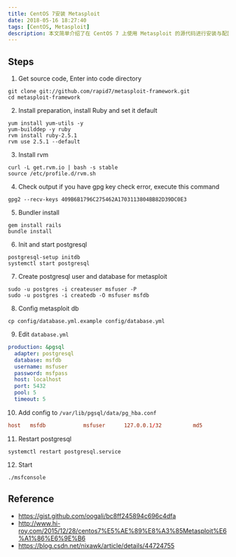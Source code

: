 ```yaml
---
title: CentOS 7安装 Metasploit
date: 2018-05-16 18:27:40
tags: [CentOS, Metasploit]
description: 本文简单介绍了在 CentOS 7 上使用 Metasploit 的源代码进行安装与配置
---
```

## Steps

1. Get source code, Enter into code directory

```shell
git clone git://github.com/rapid7/metasploit-framework.git
cd metasploit-framework
```

2. Install preparation, install Ruby and set it default

```shell
yum install yum-utils -y
yum-builddep -y ruby
rvm install ruby-2.5.1
rvm use 2.5.1 --default
```

3. Install rvm

```shell
curl -L get.rvm.io | bash -s stable
source /etc/profile.d/rvm.sh
```

4. Check output if you have gpg key check error, execute this command

```shell
gpg2 --recv-keys 409B6B1796C275462A1703113804BB82D39DC0E3
```

5. Bundler install

```shell
gem install rails
bundle install
```

6. Init and start postgresql

```shell
postgresql-setup initdb
systemctl start postgresql
```

7. Create postgresql user and database for metasploit

```shell
sudo -u postgres -i createuser msfuser -P
sudo -u postgres -i createdb -O msfuser msfdb
```

8. Config metasploit db

```shell
cp config/database.yml.example config/database.yml
```

9. Edit `database.yml`

```yaml
production: &pgsql
  adapter: postgresql
  database: msfdb
  username: msfuser
  password: msfpass
  host: localhost
  port: 5432
  pool: 5
  timeout: 5
```

10. Add  config to `/var/lib/pgsql/data/pg_hba.conf`

```conf
host   msfdb            msfuser      127.0.0.1/32          md5
```

11. Restart postgresql

```shell
systemctl restart postgresql.service
```

12. Start

```shell
./msfconsole
```

## Reference

- https://gist.github.com/oogali/bc8ff245894c696c4dfa
- http://www.hi-roy.com/2015/12/28/centos7%E5%AE%89%E8%A3%85Metasploit%E6%A1%86%E6%9E%B6
- https://blog.csdn.net/nixawk/article/details/44724755